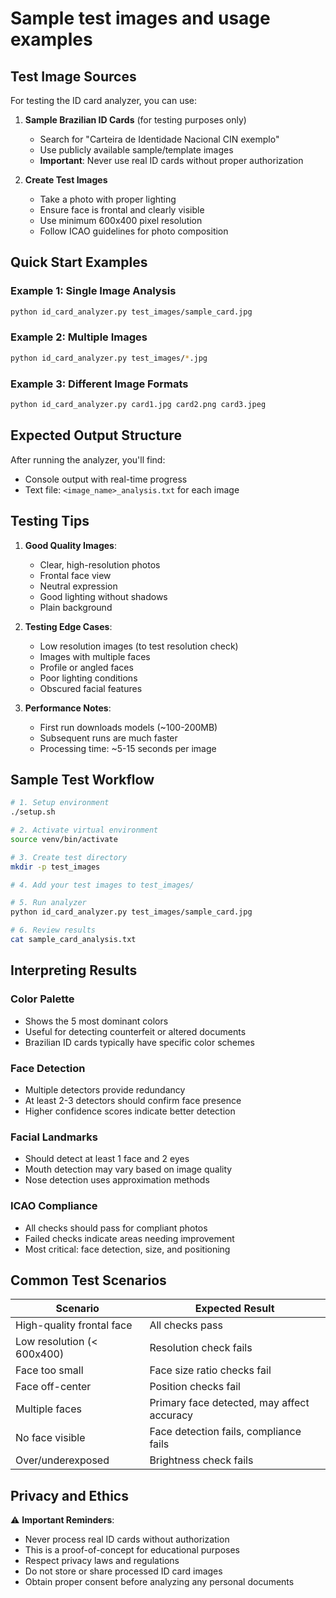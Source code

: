 # Sample test images and usage examples

## Test Image Sources

For testing the ID card analyzer, you can use:

1. **Sample Brazilian ID Cards** (for testing purposes only)
   - Search for "Carteira de Identidade Nacional CIN exemplo" 
   - Use publicly available sample/template images
   - **Important**: Never use real ID cards without proper authorization

2. **Create Test Images**
   - Take a photo with proper lighting
   - Ensure face is frontal and clearly visible
   - Use minimum 600x400 pixel resolution
   - Follow ICAO guidelines for photo composition

## Quick Start Examples

### Example 1: Single Image Analysis
```bash
python id_card_analyzer.py test_images/sample_card.jpg
```

### Example 2: Multiple Images
```bash
python id_card_analyzer.py test_images/*.jpg
```

### Example 3: Different Image Formats
```bash
python id_card_analyzer.py card1.jpg card2.png card3.jpeg
```

## Expected Output Structure

After running the analyzer, you'll find:
- Console output with real-time progress
- Text file: `<image_name>_analysis.txt` for each image

## Testing Tips

1. **Good Quality Images**:
   - Clear, high-resolution photos
   - Frontal face view
   - Neutral expression
   - Good lighting without shadows
   - Plain background

2. **Testing Edge Cases**:
   - Low resolution images (to test resolution check)
   - Images with multiple faces
   - Profile or angled faces
   - Poor lighting conditions
   - Obscured facial features

3. **Performance Notes**:
   - First run downloads models (~100-200MB)
   - Subsequent runs are much faster
   - Processing time: ~5-15 seconds per image

## Sample Test Workflow

```bash
# 1. Setup environment
./setup.sh

# 2. Activate virtual environment
source venv/bin/activate

# 3. Create test directory
mkdir -p test_images

# 4. Add your test images to test_images/

# 5. Run analyzer
python id_card_analyzer.py test_images/sample_card.jpg

# 6. Review results
cat sample_card_analysis.txt
```

## Interpreting Results

### Color Palette
- Shows the 5 most dominant colors
- Useful for detecting counterfeit or altered documents
- Brazilian ID cards typically have specific color schemes

### Face Detection
- Multiple detectors provide redundancy
- At least 2-3 detectors should confirm face presence
- Higher confidence scores indicate better detection

### Facial Landmarks
- Should detect at least 1 face and 2 eyes
- Mouth detection may vary based on image quality
- Nose detection uses approximation methods

### ICAO Compliance
- All checks should pass for compliant photos
- Failed checks indicate areas needing improvement
- Most critical: face detection, size, and positioning

## Common Test Scenarios

| Scenario | Expected Result |
|----------|----------------|
| High-quality frontal face | All checks pass |
| Low resolution (< 600x400) | Resolution check fails |
| Face too small | Face size ratio checks fail |
| Face off-center | Position checks fail |
| Multiple faces | Primary face detected, may affect accuracy |
| No face visible | Face detection fails, compliance fails |
| Over/underexposed | Brightness check fails |

## Privacy and Ethics

⚠️ **Important Reminders**:
- Never process real ID cards without authorization
- This is a proof-of-concept for educational purposes
- Respect privacy laws and regulations
- Do not store or share processed ID card images
- Obtain proper consent before analyzing any personal documents
